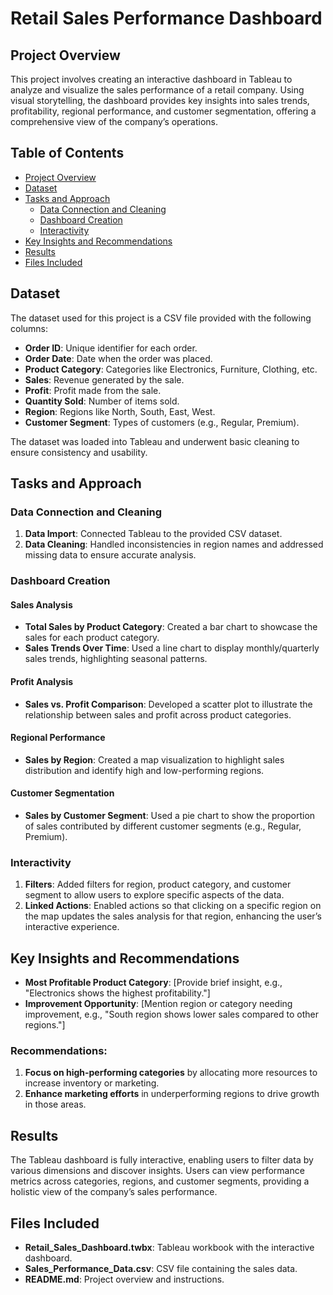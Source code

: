 # Retail Sales Performance Dashboard

## Project Overview

This project involves creating an interactive dashboard in Tableau to analyze and visualize the sales performance of a retail company. Using visual storytelling, the dashboard provides key insights into sales trends, profitability, regional performance, and customer segmentation, offering a comprehensive view of the company’s operations.

## Table of Contents
- [Project Overview](#project-overview)
- [Dataset](#dataset)
- [Tasks and Approach](#tasks-and-approach)
  - [Data Connection and Cleaning](#data-connection-and-cleaning)
  - [Dashboard Creation](#dashboard-creation)
  - [Interactivity](#interactivity)
- [Key Insights and Recommendations](#key-insights-and-recommendations)
- [Results](#results)
- [Files Included](#files-included)

## Dataset

The dataset used for this project is a CSV file provided with the following columns:
- **Order ID**: Unique identifier for each order.
- **Order Date**: Date when the order was placed.
- **Product Category**: Categories like Electronics, Furniture, Clothing, etc.
- **Sales**: Revenue generated by the sale.
- **Profit**: Profit made from the sale.
- **Quantity Sold**: Number of items sold.
- **Region**: Regions like North, South, East, West.
- **Customer Segment**: Types of customers (e.g., Regular, Premium).

The dataset was loaded into Tableau and underwent basic cleaning to ensure consistency and usability.

## Tasks and Approach

### Data Connection and Cleaning
1. **Data Import**: Connected Tableau to the provided CSV dataset.
2. **Data Cleaning**: Handled inconsistencies in region names and addressed missing data to ensure accurate analysis.

### Dashboard Creation

#### Sales Analysis
- **Total Sales by Product Category**: Created a bar chart to showcase the sales for each product category.
- **Sales Trends Over Time**: Used a line chart to display monthly/quarterly sales trends, highlighting seasonal patterns.

#### Profit Analysis
- **Sales vs. Profit Comparison**: Developed a scatter plot to illustrate the relationship between sales and profit across product categories.

#### Regional Performance
- **Sales by Region**: Created a map visualization to highlight sales distribution and identify high and low-performing regions.

#### Customer Segmentation
- **Sales by Customer Segment**: Used a pie chart to show the proportion of sales contributed by different customer segments (e.g., Regular, Premium).

### Interactivity
1. **Filters**: Added filters for region, product category, and customer segment to allow users to explore specific aspects of the data.
2. **Linked Actions**: Enabled actions so that clicking on a specific region on the map updates the sales analysis for that region, enhancing the user’s interactive experience.

## Key Insights and Recommendations

- **Most Profitable Product Category**: [Provide brief insight, e.g., "Electronics shows the highest profitability."]
- **Improvement Opportunity**: [Mention region or category needing improvement, e.g., "South region shows lower sales compared to other regions."]

### Recommendations:
1. **Focus on high-performing categories** by allocating more resources to increase inventory or marketing.
2. **Enhance marketing efforts** in underperforming regions to drive growth in those areas.

## Results

The Tableau dashboard is fully interactive, enabling users to filter data by various dimensions and discover insights. Users can view performance metrics across categories, regions, and customer segments, providing a holistic view of the company’s sales performance.

## Files Included
- **Retail_Sales_Dashboard.twbx**: Tableau workbook with the interactive dashboard.
- **Sales_Performance_Data.csv**: CSV file containing the sales data.
- **README.md**: Project overview and instructions.
